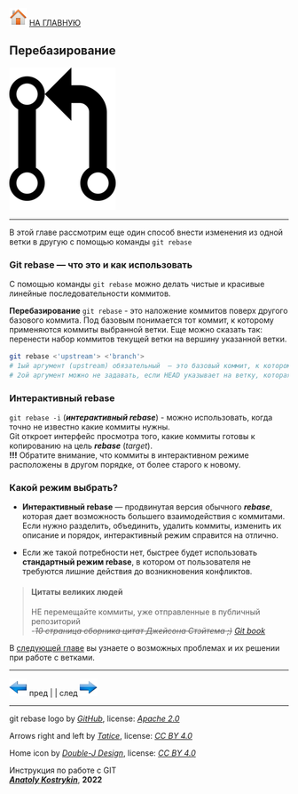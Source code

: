 [![home](./images/home.png)](./readme.md "Домой") [НА ГЛАВНУЮ](./readme.md "Вернуться на главную страницу")

##  Перебазирование

![git_merge_logo](./images/git_rebase_logo.png)

---

В этой главе рассмотрим еще один способ внести изменения из одной ветки в другую с помощью команды `git rebase`

### Git rebase — что это и как использовать

С помощью команды `git rebase` можно делать чистые и красивые линейные последовательности коммитов.

**Перебазирование** `git rebase` - это наложение коммитов поверх другого базового коммита. Под базовым понимается тот коммит, к которому применяются коммиты выбранной ветки. Еще можно сказать так: перенести набор коммитов текущей ветки на вершину указанной ветки.

~~~bash
git rebase <'upstream'> <'branch'>
# 1ый аргумент (upstream) обязательный  — это базовый коммит, к которому применятся коммиты выбранной ветки.  
# 2ой аргумент можно не задавать, если HEAD указывает на ветку, которая будет нами перебазирована.
~~~  

### Интерактивный rebase

`git rebase -i` (***интерактивный rebase***) - можно использовать, когда точно не известно какие коммиты нужны.  
Git откроет интерфейс просмотра того, какие коммиты готовы к копированию на цель ***rebase*** (*target*).  
**!!!** Обратите внимание, что коммиты в интерактивном режиме расположены в другом порядке, от более старого к новому.

### Какой режим выбрать?

* **Интерактивный rebase** — продвинутая версия обычного ***rebase***, которая дает возможность большего взаимодействия с коммитами. Если нужно разделить, объединить, удалить коммиты, изменить их описание и порядок, интерактивный режим справится на отлично.

* Если же такой потребности нет, быстрее будет использовать **стандартный режим rebase**, в котором от пользователя не требуются лишние действия до возникновения конфликтов.

> #### Цитаты великих людей  
> НЕ перемещайте коммиты, уже отправленные в публичный репозиторий  
> -*~~10 страница сборника цитат Джейсона Стэйтема ;)~~ [Git book](https://git-scm.com/book/ru/v2 "оф. сайт Git")*

В [следующей главе](./different_situations.md) вы узнаете о возможных проблемах и их решении при работе с ветками.

---

[![previous](./images/arrow_left.png)](./merging_branches.md "Предыдущая")
пред | | след [![next](./images/arrow_right.png)](./different_situations.md "Следующая")

---

git rebase logo by *[GitHub](https://octicons.github.com/)*, 
license: *[Apache 2.0](https://www.apache.org/licenses/LICENSE-2.0)*

Arrows right and left by *[Tatice](http://tatice.deviantart.com)*, 
license: *[CC BY 4.0](https://creativecommons.org/licenses/by/4.0/)*

Home icon by *[Double-J Design](http://www.doublejdesign.co.uk)*, 
license: *[CC BY 4.0](https://creativecommons.org/licenses/by/4.0/)*

Инструкция по работе с GIT  
***[Anatoly Kostrykin](https://github.com/Anatoly-web-dev)***, **2022**